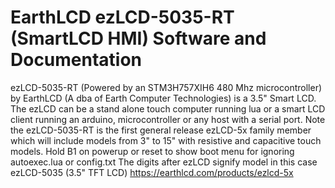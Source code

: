 # EarthLCD ezLCD-5035-RT (SmartLCD HMI) Software and Documentation
ezLCD-5035-RT (Powered by an STM3H757XIH6 480 Mhz microcontroller) by EarthLCD (A dba of Earth Computer Technologies) is a 3.5" Smart LCD.
The ezLCD can be a stand alone touch computer running lua or a smart LCD client running an arduino, microcontroller or any host with a serial port.
Note the ezLCD-5035-RT is the first general release ezLCD-5x family member which will include models from 3" to 15" with resistive and capacitive touch models. 
Hold B1 on powerup or reset to show boot menu for ignoring autoexec.lua or config.txt
The digits after ezLCD signify model in this case ezLCD-5035 (3.5" TFT LCD) https://earthlcd.com/products/ezlcd-5x
